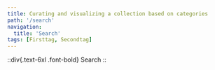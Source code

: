 ```yaml
---
title: Curating and visualizing a collection based on categories
path: '/search'
navigation:
  title: 'Search'
tags: [Firsttag, Secondtag]  
---
```


::div{.text-6xl .font-bold}
Search
::


<SearchBox />

